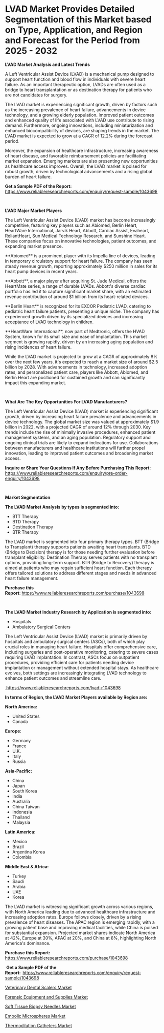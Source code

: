 <p><h1>LVAD Market Provides Detailed Segmentation of this Market based on Type, Application, and Region and Forecast for the Period from 2025 - 2032</h1></p><p><strong>LVAD Market Analysis and Latest Trends</strong></p>
<p><p>A Left Ventricular Assist Device (LVAD) is a mechanical pump designed to support heart function and blood flow in individuals with severe heart failure. As an important therapeutic option, LVADs are often used as a bridge to heart transplantation or as destination therapy for patients who are not candidates for surgery.</p><p>The LVAD market is experiencing significant growth, driven by factors such as the increasing prevalence of heart failure, advancements in device technology, and a growing elderly population. Improved patient outcomes and enhanced quality of life associated with LVAD use contribute to rising demand. Furthermore, ongoing innovations, including miniaturization and enhanced biocompatibility of devices, are shaping trends in the market. The LVAD market is expected to grow at a CAGR of 12.2% during the forecast period. </p><p>Moreover, the expansion of healthcare infrastructure, increasing awareness of heart disease, and favorable reimbursement policies are facilitating market expansion. Emerging markets are also presenting new opportunities as healthcare access improves. Overall, the LVAD market is poised for robust growth, driven by technological advancements and a rising global burden of heart failure.</p></p>
<p><strong>Get a Sample PDF of the Report:&nbsp;</strong> <a href="https://www.reliableresearchreports.com/enquiry/request-sample/1043698?utm_campaign=28&utm_medium=2&utm_source=Github&utm_content=ia&utm_term=03032025&utm_id=lvad">https://www.reliableresearchreports.com/enquiry/request-sample/1043698</a></p>
<p>&nbsp;</p>
<p><strong>LVAD Major Market Players</strong></p>
<p><p>The Left Ventricular Assist Device (LVAD) market has become increasingly competitive, featuring key players such as Abiomed, Berlin Heart, HeartWare International, Jarvik Heart, Abbott, Cardiac Assist, Evaheart, ReliantHeart, Sun Medical Technology Research, and Sunshine Heart. These companies focus on innovative technologies, patient outcomes, and expanding market presence.</p><p>**Abiomed** is a prominent player with its Impella line of devices, leading in temporary circulatory support for heart failure. The company has seen steady revenue growth, reporting approximately $250 million in sales for its heart pump devices in recent years.</p><p>**Abbott**, a major player after acquiring St. Jude Medical, offers the HeartMate series, a range of durable LVADs. Abbott's diverse cardiac portfolio has led it to capture significant market share, with an estimated revenue contribution of around $1 billion from its heart-related devices.</p><p>**Berlin Heart** is recognized for its EXCOR Pediatric LVAD, catering to pediatric heart failure patients, presenting a unique niche. The company has experienced growth driven by its specialized devices and increasing acceptance of LVAD technology in children.</p><p>**HeartWare International**, now part of Medtronic, offers the HVAD System, known for its small size and ease of implantation. This market segment is growing rapidly, driven by an increasing aging population and rising incidences of heart failure.</p><p>While the LVAD market is projected to grow at a CAGR of approximately 8% over the next few years, it's expected to reach a market size of around $2.5 billion by 2028. With advancements in technology, increased adoption rates, and personalized patient care, players like Abbott, Abiomed, and Berlin Heart are positioned for sustained growth and can significantly impact this expanding market.</p></p>
<p>&nbsp;</p>
<p><strong>What Are The Key Opportunities For LVAD Manufacturers?</strong></p>
<p><p>The Left Ventricular Assist Device (LVAD) market is experiencing significant growth, driven by increasing heart failure prevalence and advancements in device technology. The global market size was valued at approximately $1.9 billion in 2022, with a projected CAGR of around 12% through 2030. Key trends include the rise of minimally invasive procedures, enhanced patient management systems, and an aging population. Regulatory support and ongoing clinical trials are likely to expand indications for use. Collaborations between manufacturers and healthcare institutions will further propel innovation, leading to improved patient outcomes and broadening market access.</p></p>
<p><strong>Inquire or Share Your Questions If Any Before Purchasing This Report:</strong> <a href="https://www.reliableresearchreports.com/enquiry/pre-order-enquiry/1043698?utm_campaign=28&utm_medium=2&utm_source=Github&utm_content=ia&utm_term=03032025&utm_id=lvad">https://www.reliableresearchreports.com/enquiry/pre-order-enquiry/1043698</a></p>
<p>&nbsp;</p>
<p><strong>Market Segmentation</strong></p>
<p><strong>The LVAD Market Analysis by types is segmented into:</strong></p>
<p><ul><li>BTT Therapy</li><li>BTD Therapy</li><li>Destination Therapy</li><li>BTR Therapy</li></ul></p>
<p><p>The LVAD market is segmented into four primary therapy types. BTT (Bridge to Transplant) therapy supports patients awaiting heart transplants. BTD (Bridge to Decision) therapy is for those needing further evaluation before transplant eligibility. Destination Therapy serves patients with no transplant options, providing long-term support. BTR (Bridge to Recovery) therapy is aimed at patients who may regain sufficient heart function. Each therapy offers tailored solutions to address different stages and needs in advanced heart failure management.</p></p>
<p><strong>Purchase this Report:&nbsp;</strong><a href="https://www.reliableresearchreports.com/purchase/1043698?utm_campaign=28&utm_medium=2&utm_source=Github&utm_content=ia&utm_term=03032025&utm_id=lvad">https://www.reliableresearchreports.com/purchase/1043698</a></p>
<p>&nbsp;</p>
<p><strong>The LVAD Market Industry Research by Application is segmented into:</strong></p>
<p><ul><li>Hospitals</li><li>Ambulatory Surgical Centers</li></ul></p>
<p><p>The Left Ventricular Assist Device (LVAD) market is primarily driven by hospitals and ambulatory surgical centers (ASCs), both of which play crucial roles in managing heart failure. Hospitals offer comprehensive care, including surgeries and post-operative monitoring, catering to severe cases requiring LVAD implantation. In contrast, ASCs focus on outpatient procedures, providing efficient care for patients needing device implantation or management without extended hospital stays. As healthcare evolves, both settings are increasingly integrating LVAD technology to enhance patient outcomes and streamline care.</p></p>
<p><a href="https://www.reliableresearchreports.com/lvad-r1043698?utm_campaign=28&utm_medium=2&utm_source=Github&utm_content=ia&utm_term=03032025&utm_id=lvad">&nbsp;https://www.reliableresearchreports.com/lvad-r1043698</a></p>
<p><strong>In terms of Region, the LVAD Market Players available by Region are:</strong></p>
<p>
    <p> <strong> North America: </strong>
        <ul>
            <li>United States</li>
            <li>Canada</li>
        </ul>
        </p> 
    <p> <strong> Europe: </strong>
        <ul>
            <li>Germany</li>
            <li>France</li>
            <li>U.K.</li>
            <li>Italy</li>
            <li>Russia</li>
        </ul>
        </p> 
    <p> <strong> Asia-Pacific: </strong>
        <ul>
            <li>China</li>
            <li>Japan</li>
            <li>South Korea</li>
            <li>India</li>
            <li>Australia</li>
            <li>China Taiwan</li>
            <li>Indonesia</li>
            <li>Thailand</li>
            <li>Malaysia</li>
        </ul>
        </p> 
    <p> <strong> Latin America: </strong>
        <ul>
            <li>Mexico</li>
            <li>Brazil</li>
            <li>Argentina Korea</li>
            <li>Colombia</li>
        </ul>
        </p> 
    <p> <strong> Middle East & Africa: </strong>
        <ul>
            <li>Turkey</li>
            <li>Saudi</li>
            <li>Arabia</li>
            <li>UAE</li>
            <li>Korea</li>
        </ul>
    </p>
    </p>
<p><p>The LVAD market is witnessing significant growth across various regions, with North America leading due to advanced healthcare infrastructure and increasing adoption rates. Europe follows closely, driven by a rising prevalence of heart diseases. The APAC region is emerging rapidly, with a growing patient base and improving medical facilities, while China is poised for substantial expansion. Projected market shares indicate North America at 42%, Europe at 30%, APAC at 20%, and China at 8%, highlighting North America's dominance.</p></p>
<p><strong>Purchase this Report: </strong><a href="https://www.reliableresearchreports.com/purchase/1043698?utm_campaign=28&utm_medium=2&utm_source=Github&utm_content=ia&utm_term=03032025&utm_id=lvad">https://www.reliableresearchreports.com/purchase/1043698</a></p>
<p>&nbsp;<strong>Get a Sample PDF of the Report:&nbsp;&nbsp;</strong><a href="https://www.reliableresearchreports.com/enquiry/request-sample/1043698?utm_campaign=28&utm_medium=2&utm_source=Github&utm_content=ia&utm_term=03032025&utm_id=lvad">https://www.reliableresearchreports.com/enquiry/request-sample/1043698</a></p>
<p><strong></strong></p>
<p><p><a href="https://github.com/lizonbochil23/Market-Research-Report-List-1/blob/main/veterinary-dental-scalers-market.md?utm_campaign=28&utm_medium=2&utm_source=Github&utm_content=ia&utm_term=03032025&utm_id=lvad">Veterinary Dental Scalers Market</a></p><p><a href="https://github.com/ziogaskangui96/Market-Research-Report-List-1/blob/main/forensic-equipment-and-supplies-market.md?utm_campaign=28&utm_medium=2&utm_source=Github&utm_content=ia&utm_term=03032025&utm_id=lvad">Forensic Equipment and Supplies Market</a></p><p><a href="https://github.com/carylgrinko/Market-Research-Report-List-1/blob/main/soft-tissue-biopsy-needles-market.md?utm_campaign=28&utm_medium=2&utm_source=Github&utm_content=ia&utm_term=03032025&utm_id=lvad">Soft Tissue Biopsy Needles Market</a></p><p><a href="https://github.com/leyesamilej/Market-Research-Report-List-1/blob/main/embolic-microspheres-market.md?utm_campaign=28&utm_medium=2&utm_source=Github&utm_content=ia&utm_term=03032025&utm_id=lvad">Embolic Microspheres Market</a></p><p><a href="https://github.com/guinoopandam/Market-Research-Report-List-1/blob/main/thermodilution-catheters-market.md?utm_campaign=28&utm_medium=2&utm_source=Github&utm_content=ia&utm_term=03032025&utm_id=lvad">Thermodilution Catheters Market</a></p></p>